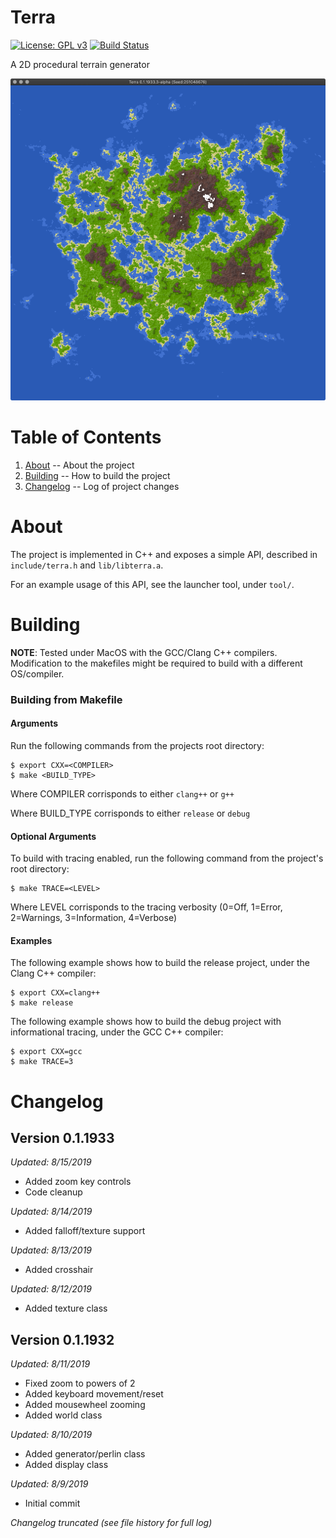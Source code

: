 Terra
=

[![License: GPL v3](https://img.shields.io/badge/License-GPLv3-blue.svg)](https://www.gnu.org/licenses/gpl-3.0) [![Build Status](https://travis-ci.com/majestic53/terra.svg?branch=master)](https://travis-ci.com/majestic53/terra)

A 2D procedural terrain generator

![Demo](https://github.com/majestic53/terra/blob/master/asset/demo.png "Random terrain generation")

Table of Contents
=

1. [About](https://github.com/majestic53/terra#about) -- About the project
2. [Building](https://github.com/majestic53/terra#building) -- How to build the project
3. [Changelog](https://github.com/majestic53/terra#changelog) -- Log of project changes

About
=

The project is implemented in C++ and exposes a simple API, described in ```include/terra.h``` and ```lib/libterra.a```.

For an example usage of this API, see the launcher tool, under ```tool/```.

Building
=

__NOTE__: Tested under MacOS with the GCC/Clang C++ compilers. Modification to the makefiles might be required to build with a different OS/compiler.

### Building from Makefile

#### Arguments

Run the following commands from the projects root directory:

```
$ export CXX=<COMPILER>
$ make <BUILD_TYPE>
```

Where COMPILER corrisponds to either ```clang++``` or ```g++```

Where BUILD_TYPE corrisponds to either ```release``` or ```debug```

#### Optional Arguments

To build with tracing enabled, run the following command from the project's root directory:

```
$ make TRACE=<LEVEL>
```

Where LEVEL corrisponds to the tracing verbosity (0=Off, 1=Error, 2=Warnings, 3=Information, 4=Verbose)

#### Examples

The following example shows how to build the release project, under the Clang C++ compiler:

```
$ export CXX=clang++
$ make release
```

The following example shows how to build the debug project with informational tracing, under the GCC C++ compiler:

```
$ export CXX=gcc
$ make TRACE=3
```

Changelog
=

Version 0.1.1933
-

*Updated: 8/15/2019*

* Added zoom key controls
* Code cleanup

*Updated: 8/14/2019*

* Added falloff/texture support

*Updated: 8/13/2019*

* Added crosshair

*Updated: 8/12/2019*

* Added texture class

Version 0.1.1932
-

*Updated: 8/11/2019*

* Fixed zoom to powers of 2
* Added keyboard movement/reset
* Added mousewheel zooming
* Added world class

*Updated: 8/10/2019*

* Added generator/perlin class
* Added display class

*Updated: 8/9/2019*

* Initial commit

*Changelog truncated (see file history for full log)*
